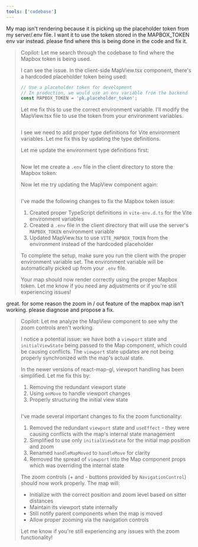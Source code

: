 ```yaml
---
tools: ['codebase']
---
```


My map isn't rendering because it is picking up the placeholder token from my server/.env file. I want it to use the token stored in the MAPBOX_TOKEN env var instead. please find where this is being done in the code and fix it.

> Copilot: Let me search through the codebase to find where the Mapbox token is being used.
> 
> I can see the issue. In the client-side MapView.tsx component, there's a hardcoded placeholder token being used:
> 
> ```typescript
> // Use a placeholder token for development
> // In production, we would use an env variable from the backend
> const MAPBOX_TOKEN = 'pk.placeholder_token';
> ```
> 
> Let me fix this to use the correct environment variable. I'll modify the MapView.tsx file to use the token from your environment variables.
> ````
> 
> ````
> 
> 
> I see we need to add proper type definitions for Vite environment variables. Let me fix this by updating the type definitions.
> 
> Let me update the environment type definitions first:
> ````
> 
> ````
> 
> 
> Now let me create a `.env` file in the client directory to store the Mapbox token:
> 
> Now let me try updating the MapView component again:
> ````
> 
> ````
> 
> 
> I've made the following changes to fix the Mapbox token issue:
> 
> 1. Created proper TypeScript definitions in `vite-env.d.ts` for the Vite environment variables
> 2. Created a `.env` file in the client directory that will use the server's `MAPBOX_TOKEN` environment variable
> 3. Updated MapView.tsx to use `VITE_MAPBOX_TOKEN` from the environment instead of the hardcoded placeholder
> 
> To complete the setup, make sure you run the client with the proper environment variable set. The environment variable will be automatically picked up from your `.env` file.
> 
> Your map should now render correctly using the proper Mapbox token. Let me know if you need any adjustments or if you're still experiencing issues!

great. for some reason the zoom in / out feature of the mapbox map isn't working. please diagnose and propose a fix.

> Copilot: Let me analyze the MapView component to see why the zoom controls aren't working.
> 
> I notice a potential issue: we have both a `viewport` state and `initialViewState` being passed to the Map component, which could be causing conflicts. The `viewport` state updates are not being properly synchronized with the map's actual state.
> 
> In the newer versions of react-map-gl, viewport handling has been simplified. Let me fix this by:
> 1. Removing the redundant viewport state
> 2. Using `onMove` to handle viewport changes
> 3. Properly structuring the initial view state
> ````
> 
> ````
> 
> 
> I've made several important changes to fix the zoom functionality:
> 
> 1. Removed the redundant `viewport` state and `useEffect` - they were causing conflicts with the map's internal state management
> 2. Simplified to use only `initialViewState` for the initial map position and zoom
> 3. Renamed `handleMapMoved` to `handleMove` for clarity
> 4. Removed the spread of `viewport` into the Map component props which was overriding the internal state
> 
> The zoom controls (+ and - buttons provided by `NavigationControl`) should now work properly. The map will:
> - Initialize with the correct position and zoom level based on sitter distances
> - Maintain its viewport state internally
> - Still notify parent components when the map is moved
> - Allow proper zooming via the navigation controls
> 
> Let me know if you're still experiencing any issues with the zoom functionality!
